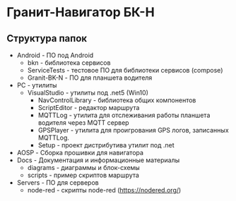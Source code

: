 # Гранит-Навигатор БК-Н
## Структура папок
- Android - ПО под Android
  - bkn - библиотека сервисов
  - ServiceTests - тестовое ПО для библиотеки сервисов (compose)
  - Granit-BK-N - ПО для планшета водителя
- PC - утилиты
  - VisualStudio - утилиты под .net5 (Win10)
    - NavControlLibrary - библиотека общих компонентов
    - ScriptEditor - редактор маршрута
    - MQTTLog - утилита для отслеживания работы планшета водителя через MQTT сервер
    - GPSPlayer - утилита для проигрования GPS логов, записанных MQTTLog. 
    - Setup - проект дистрибутива утилит под .net
- AOSP - Сборка прошивки для навигатора
- Docs - Документация и информационные материалы
  - diagrams - диаграммы и блок-схемы
  - scripts - пример скриптов маршрута
- Servers - ПО для серверов
  - node-red - скрипты node-red (https://nodered.org/)
